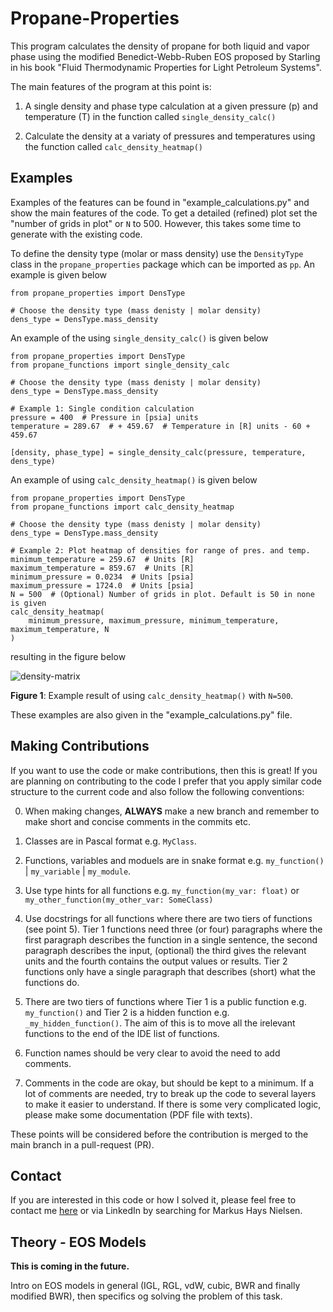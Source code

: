 # Propane-Properties
This program calculates the density of propane for both liquid and vapor phase using the 
modified Benedict-Webb-Ruben EOS proposed by Starling in his book "Fluid Thermodynamic 
Properties for Light Petroleum Systems". 

The main features of the program at this point is: 

1) A single density and phase type calculation at a given pressure (p) and temperature (T) 
in the function called `single_density_calc()`

2) Calculate the density at a variaty of pressures and temperatures using the function called 
`calc_density_heatmap()`

## Examples
Examples of the features can be found in "example_calculations.py" and show the main features of the code. To get a detailed (refined) plot set the "number of grids in plot" or `N` to 500. However, this takes some time to generate with the existing code. 

To define the density type (molar or mass density) use the `DensityType` class in the `propane_properties` package which can be imported as `pp`. An example is given below

```
from propane_properties import DensType

# Choose the density type (mass denisty | molar density)
dens_type = DensType.mass_density
```

An example of the using `single_density_calc()` is given below

```
from propane_properties import DensType
from propane_functions import single_density_calc

# Choose the density type (mass denisty | molar density)
dens_type = DensType.mass_density

# Example 1: Single condition calculation
pressure = 400  # Pressure in [psia] units
temperature = 289.67  # + 459.67  # Temperature in [R] units - 60 + 459.67

[density, phase_type] = single_density_calc(pressure, temperature, dens_type)
```

An example of using `calc_density_heatmap()` is given below

```
from propane_properties import DensType
from propane_functions import calc_density_heatmap

# Choose the density type (mass denisty | molar density)
dens_type = DensType.mass_density

# Example 2: Plot heatmap of densities for range of pres. and temp.
minimum_temperature = 259.67  # Units [R]
maximum_temperature = 859.67  # Units [R]
minimum_pressure = 0.0234  # Units [psia]
maximum_pressure = 1724.0  # Units [psia]
N = 500  # (Optional) Number of grids in plot. Default is 50 in none is given
calc_density_heatmap(
    minimum_pressure, maximum_pressure, minimum_temperature, maximum_temperature, N
)
```

resulting in the figure below

![density-matrix](https://user-images.githubusercontent.com/31182250/104158808-695daa00-53ee-11eb-90be-ef69ffa4aab3.png)


**Figure 1**: Example result of using `calc_density_heatmap()` with `N=500`.

These examples are also given in the "example_calculations.py" file.

## Making Contributions
If you want to use the code or make contributions, then this is great! If you are planning on contributing to the code 
I prefer that you apply similar code structure to the current code and also follow the following conventions:

0) When making changes, **ALWAYS** make a new branch and remember to make short and concise comments in the commits etc.

1) Classes are in Pascal format e.g. `MyClass`.

2) Functions, variables and moduels are in snake format e.g. `my_function()` | `my_variable` | `my_module`.

3) Use type hints for all functions e.g. `my_function(my_var: float)` or `my_other_function(my_other_var: SomeClass)`

4) Use docstrings for all functions where there are two tiers of functions (see point 5). Tier 1 functions need three (or four) paragraphs 
where the first paragraph describes the function in a single sentence, the second paragraph describes the input, (optional) the 
third gives the relevant units and the fourth contains the output values or results. Tier 2 functions only have a single paragraph that 
describes (short) what the functions do.

5) There are two tiers of functions where Tier 1 is a public function e.g. `my_function()` and Tier 2 is a hidden function e.g. `_my_hidden_function()`. 
The aim of this is to move all the irelevant functions to the end of the IDE list of functions.

6) Function names should be very clear to avoid the need to add comments.

7) Comments in the code are okay, but should be kept to a minimum. If a lot of comments are needed, try to break up the code to several layers to 
make it easier to understand. If there is some very complicated logic, please make some documentation (PDF file with texts).  

These points will be considered before the contribution is merged to the main branch in a pull-request (PR).

## Contact
If you are interested in this code or how I solved it, please feel free to contact me [here](mailto:markushays@whitson.com) or via LinkedIn by searching for Markus Hays Nielsen.

## Theory - EOS Models
**This is coming in the future.**

Intro on EOS models in general (IGL, RGL, vdW, cubic, BWR and finally modified BWR), then specifics og solving the problem of this task.

